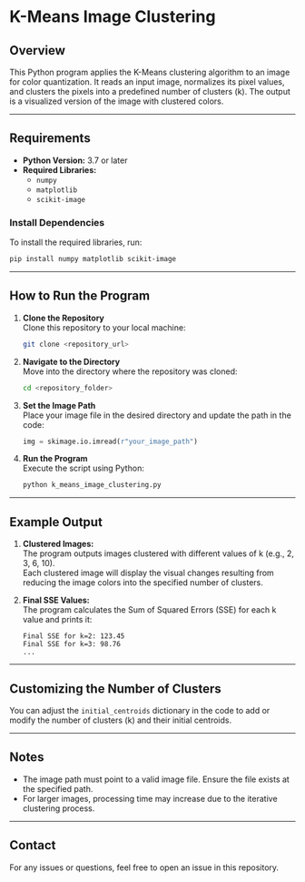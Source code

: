 
# K-Means Image Clustering

## Overview
This Python program applies the K-Means clustering algorithm to an image for color quantization. 
It reads an input image, normalizes its pixel values, and clusters the pixels into a predefined number of clusters (k). 
The output is a visualized version of the image with clustered colors.

---

## Requirements

- **Python Version:** 3.7 or later
- **Required Libraries:**
  - `numpy`
  - `matplotlib`
  - `scikit-image`

### Install Dependencies
To install the required libraries, run:
```bash
pip install numpy matplotlib scikit-image
```

---

## How to Run the Program

1. **Clone the Repository**  
   Clone this repository to your local machine:
   ```bash
   git clone <repository_url>
   ```

2. **Navigate to the Directory**  
   Move into the directory where the repository was cloned:
   ```bash
   cd <repository_folder>
   ```

3. **Set the Image Path**  
   Place your image file in the desired directory and update the path in the code:
   ```python
   img = skimage.io.imread(r"your_image_path")
   ```

4. **Run the Program**  
   Execute the script using Python:
   ```bash
   python k_means_image_clustering.py
   ```

---

## Example Output
1. **Clustered Images:**  
   The program outputs images clustered with different values of k (e.g., 2, 3, 6, 10).  
   Each clustered image will display the visual changes resulting from reducing the image colors into the specified number of clusters.

2. **Final SSE Values:**  
   The program calculates the Sum of Squared Errors (SSE) for each k value and prints it:
   ```
   Final SSE for k=2: 123.45
   Final SSE for k=3: 98.76
   ...
   ```

---

## Customizing the Number of Clusters
You can adjust the `initial_centroids` dictionary in the code to add or modify the number of clusters (k) and their initial centroids.

---

## Notes
- The image path must point to a valid image file. Ensure the file exists at the specified path.
- For larger images, processing time may increase due to the iterative clustering process.

---

## Contact
For any issues or questions, feel free to open an issue in this repository.
